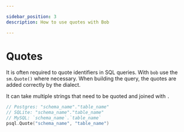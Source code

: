 ```yaml
---

sidebar_position: 3
description: How to use quotes with Bob

---
```


# Quotes

It is often required to quote identifiers in SQL queries. With `bob` use the `sm.Quote()` where necessary. When building the query, the quotes are added correctly by the dialect.

It can take multiple strings that need to be quoted and joined with `.`

```go
// Postgres: "schema_name"."table_name"
// SQLite: "schema_name"."table_name"
// MySQL: `schema_name`.`table_name`
psql.Quote("schema_name", "table_name")
```

